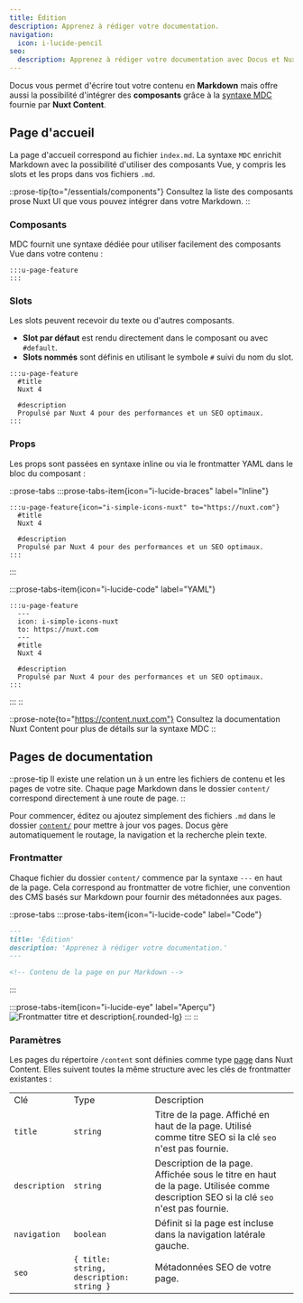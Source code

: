 ```yaml
---
title: Édition
description: Apprenez à rédiger votre documentation.
navigation:
  icon: i-lucide-pencil
seo:
  description: Apprenez à rédiger votre documentation avec Docus et Nuxt Content.
---
```


Docus vous permet d'écrire tout votre contenu en **Markdown** mais offre aussi la possibilité d'intégrer des **composants** grâce à la [syntaxe MDC](https://content.nuxt.com/docs/files/markdown#mdc-syntax) fournie par **Nuxt Content**.

## Page d'accueil

La page d'accueil correspond au fichier `index.md`. La syntaxe `MDC` enrichit Markdown avec la possibilité d'utiliser des composants Vue, y compris les slots et les props dans vos fichiers `.md`.

::prose-tip{to="/essentials/components"}
Consultez la liste des composants prose Nuxt UI que vous pouvez intégrer dans votre Markdown.
::

### Composants

MDC fournit une syntaxe dédiée pour utiliser facilement des composants Vue dans votre contenu :

```mdc [content/index.md]
:::u-page-feature
:::
```

### Slots

Les slots peuvent recevoir du texte ou d'autres composants.

- **Slot par défaut** est rendu directement dans le composant ou avec `#default`.
- **Slots nommés** sont définis en utilisant le symbole `#` suivi du nom du slot.

```mdc [index.md]
:::u-page-feature
  #title
  Nuxt 4
  
  #description
  Propulsé par Nuxt 4 pour des performances et un SEO optimaux.
:::
```

### Props

Les props sont passées en syntaxe inline ou via le frontmatter YAML dans le bloc du composant :

::prose-tabs
  :::prose-tabs-item{icon="i-lucide-braces" label="Inline"}
  ```mdc [index.md]
  :::u-page-feature{icon="i-simple-icons-nuxt" to="https://nuxt.com"}
    #title
    Nuxt 4
    
    #description
    Propulsé par Nuxt 4 pour des performances et un SEO optimaux.
  :::
  ```
  :::

  :::prose-tabs-item{icon="i-lucide-code" label="YAML"}
  ```mdc [index.md]
  :::u-page-feature
    ---
    icon: i-simple-icons-nuxt
    to: https://nuxt.com
    ---
    #title
    Nuxt 4
    
    #description
    Propulsé par Nuxt 4 pour des performances et un SEO optimaux.
  :::
  ```
  :::
::

::prose-note{to="https://content.nuxt.com"}
Consultez la documentation Nuxt Content pour plus de détails sur la syntaxe MDC
::

## Pages de documentation

::prose-tip
Il existe une relation un à un entre les fichiers de contenu et les pages de votre site. Chaque page Markdown dans le dossier `content/` correspond directement à une route de page.
::

Pour commencer, éditez ou ajoutez simplement des fichiers `.md` dans le dossier [`content/`](https://content.nuxt.com/usage/content-directory) pour mettre à jour vos pages. Docus gère automatiquement le routage, la navigation et la recherche plein texte.

### Frontmatter

Chaque fichier du dossier `content/` commence par la syntaxe `---` en haut de la page. Cela correspond au frontmatter de votre fichier, une convention des CMS basés sur Markdown pour fournir des métadonnées aux pages.

::prose-tabs
  :::prose-tabs-item{icon="i-lucide-code" label="Code"}
  ```md [content/getting-started/edition.md]
  ---
  title: 'Édition'
  description: 'Apprenez à rédiger votre documentation.'
  ---
  
  <!-- Contenu de la page en pur Markdown -->
  ```
  :::

  :::prose-tabs-item{icon="i-lucide-eye" label="Aperçu"}
  ![Frontmatter titre et description](/documentation/frontmatter-preview-title-description.png){.rounded-lg}
  :::
::

### Paramètres

Les pages du répertoire `/content` sont définies comme type [page](https://content.nuxt.com/docs/collections/types#page-type) dans Nuxt Content. Elles suivent toutes la même structure avec les clés de frontmatter existantes :

|               |                                          |                                                                                                                               |   |
| ------------- | ---------------------------------------- | ----------------------------------------------------------------------------------------------------------------------------- | - |
| Clé           | Type                                     | Description                                                                                                                   |   |
| `title`       | `string`                                 | Titre de la page. Affiché en haut de la page. Utilisé comme titre SEO si la clé `seo` n'est pas fournie.                              |   |
| `description` | `string`                                 | Description de la page. Affichée sous le titre en haut de la page. Utilisée comme description SEO si la clé `seo` n'est pas fournie. |   |
| `navigation`  | `boolean`                                | Définit si la page est incluse dans la navigation latérale gauche.                                                                      |   |
| `seo`         | `{ title: string, description: string }` | Métadonnées SEO de votre page.                                                                                                       |   |
